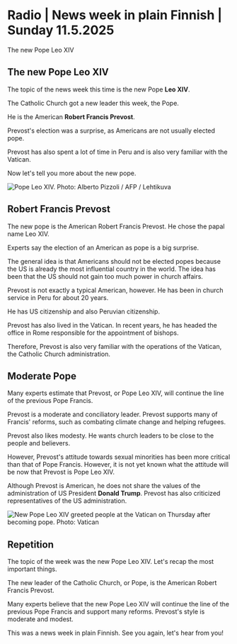 # Radio \| News week in plain Finnish \| Sunday 11.5.2025

The new Pope Leo XIV

## The new Pope Leo XIV

The topic of the news week this time is the new Pope **Leo XIV**.

The Catholic Church got a new leader this week, the Pope.

He is the American **Robert Francis Prevost**.

Prevost's election was a surprise, as Americans are not usually elected pope.

Prevost has also spent a lot of time in Peru and is also very familiar with the Vatican.

Now let's tell you more about the new pope.

![Pope Leo XIV. Photo: Alberto Pizzoli / AFP / Lehtikuva](https://images.cdn.yle.fi/image/upload/c_crop,h_2880,w_5120,x_0,y_533/ar_1.7777777777777777,c_fill,g_faces,h_431,w_767/dpr_1.0/q_auto:eco/f_auto/fl_lossy/v1746963385/39-1462320681ceb4c48a3a)

## Robert Francis Prevost

The new pope is the American Robert Francis Prevost. He chose the papal name Leo XIV.

Experts say the election of an American as pope is a big surprise.

The general idea is that Americans should not be elected popes because the US is already the most influential country in the world. The idea has been that the US should not gain too much power in church affairs.

Prevost is not exactly a typical American, however. He has been in church service in Peru for about 20 years.

He has US citizenship and also Peruvian citizenship.

Prevost has also lived in the Vatican. In recent years, he has headed the office in Rome responsible for the appointment of bishops.

Therefore, Prevost is also very familiar with the operations of the Vatican, the Catholic Church administration.

## Moderate Pope

Many experts estimate that Prevost, or Pope Leo XIV, will continue the line of the previous Pope Francis.

Prevost is a moderate and conciliatory leader. Prevost supports many of Francis' reforms, such as combating climate change and helping refugees.

Prevost also likes modesty. He wants church leaders to be close to the people and believers.

However, Prevost's attitude towards sexual minorities has been more critical than that of Pope Francis. However, it is not yet known what the attitude will be now that Prevost is Pope Leo XIV.

Although Prevost is American, he does not share the values of the administration of US President **Donald Trump**. Prevost has also criticized representatives of the US administration.

![New Pope Leo XIV greeted people at the Vatican on Thursday after becoming pope. Photo: Vatican](https://images.cdn.yle.fi/image/upload/c_crop,h_2880,w_5120,x_0,y_533/ar_1.777777777777777,c_fill,g_faces,h_431,w_767/dpr_1.0/q_auto:eco/f_auto/fl_lossy/v1746757521/39-1462339681d129a47f67)

## Repetition

The topic of the week was the new Pope Leo XIV. Let's recap the most important things.

The new leader of the Catholic Church, or Pope, is the American Robert Francis Prevost.

Many experts believe that the new Pope Leo XIV will continue the line of the previous Pope Francis and support many reforms. Prevost's style is moderate and modest.

This was a news week in plain Finnish. See you again, let's hear from you!

